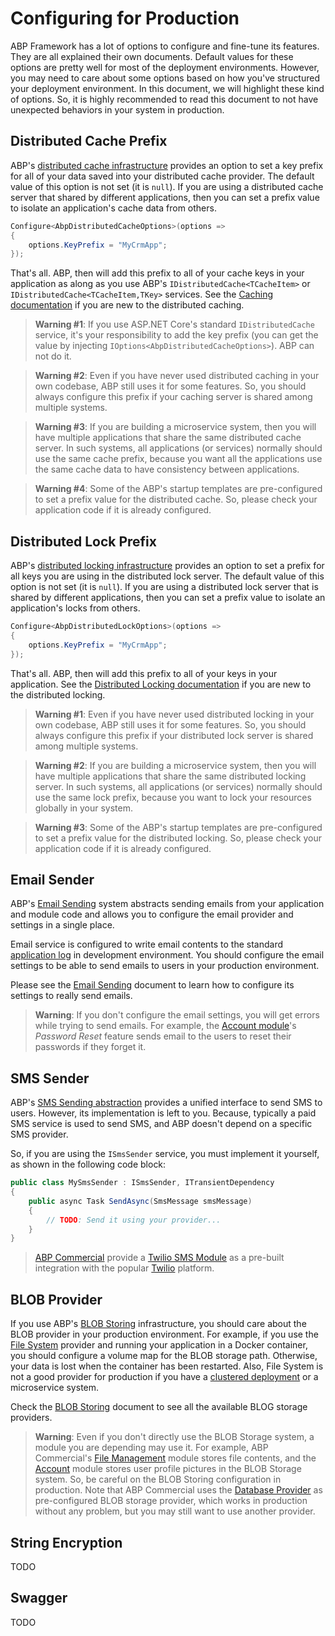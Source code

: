 # Configuring for Production

ABP Framework has a lot of options to configure and fine-tune its features. They are all explained their own documents. Default values for these options are pretty well for most of the deployment environments. However, you may need to care about some options based on how you've structured your deployment environment. In this document, we will highlight these kind of options. So, it is highly recommended to read this document to not have unexpected behaviors in your system in production.

## Distributed Cache Prefix

ABP's [distributed cache infrastructure](../Caching.md) provides an option to set a key prefix for all of your data saved into your distributed cache provider. The default value of this option is not set (it is `null`). If you are using a distributed cache server that shared by different applications, then you can set a prefix value to isolate an application's cache data from others.

````csharp
Configure<AbpDistributedCacheOptions>(options =>
{
    options.KeyPrefix = "MyCrmApp";
});
````

That's all. ABP, then will add this prefix to all of your cache keys in your application as along as you use ABP's `IDistributedCache<TCacheItem>` or `IDistributedCache<TCacheItem,TKey>` services. See the [Caching documentation](../Caching.md) if you are new to the distributed caching.

> **Warning #1**: If you use ASP.NET Core's standard `IDistributedCache` service, it's your responsibility to add the key prefix (you can get the value by injecting `IOptions<AbpDistributedCacheOptions>`). ABP can not do it.

> **Warning #2**: Even if you have never used distributed caching in your own codebase, ABP still uses it for some features. So, you should always configure this prefix if your caching server is shared among multiple systems.

> **Warning #3**: If you are building a microservice system, then you will have multiple applications that share the same distributed cache server. In such systems, all applications (or services) normally should use the same cache prefix, because you want all the applications use the same cache data to have consistency between applications.

> **Warning #4**: Some of the ABP's startup templates are pre-configured to set a prefix value for the distributed cache. So, please check your application code if it is already configured.

## Distributed Lock Prefix

ABP's [distributed locking infrastructure](../Distributed-Locking.md) provides an option to set a prefix for all keys you are using in the distributed lock server. The default value of this option is not set (it is `null`). If you are using a distributed lock server that is shared by different applications, then you can set a prefix value to isolate an application's locks from others.

````csharp
Configure<AbpDistributedLockOptions>(options =>
{
    options.KeyPrefix = "MyCrmApp";
});
````

That's all. ABP, then will add this prefix to all of your keys in your application. See the [Distributed Locking documentation](../Distributed-Locking.md) if you are new to the distributed locking.

> **Warning #1**: Even if you have never used distributed locking in your own codebase, ABP still uses it for some features. So, you should always configure this prefix if your distributed lock server is shared among multiple systems.

> **Warning #2**: If you are building a microservice system, then you will have multiple applications that share the same distributed locking server. In such systems, all applications (or services) normally should use the same lock prefix, because you want to lock your resources globally in your system.

> **Warning #3**: Some of the ABP's startup templates are pre-configured to set a prefix value for the distributed locking. So, please check your application code if it is already configured.

## Email Sender

ABP's [Email Sending](../Emailing.md) system abstracts sending emails from your application and module code and allows you to configure the email provider and settings in a single place.

Email service is configured to write email contents to the standard [application log](../Logging.md) in development environment. You should configure the email settings to be able to send emails to users in your production environment.

Please see the [Email Sending](../Emailing.md) document to learn how to configure its settings to really send emails.

> **Warning**: If you don't configure the email settings, you will get errors while trying to send emails. For example, the [Account module](../Modules/Account.md)'s *Password Reset* feature sends email to the users to reset their passwords if they forget it.

## SMS Sender

ABP's [SMS Sending abstraction](https://docs.abp.io/en/abp/latest/SMS-Sending) provides a unified interface to send SMS to users. However, its implementation is left to you. Because, typically a paid SMS service is used to send SMS, and ABP doesn't depend on a specific SMS provider.

So, if you are using the `ISmsSender` service, you must implement it yourself, as shown in the following code block:

````csharp
public class MySmsSender : ISmsSender, ITransientDependency
{
    public async Task SendAsync(SmsMessage smsMessage)
    {
        // TODO: Send it using your provider...
    }
}
````

> [ABP Commercial](https://commercial.abp.io/) provide a [Twilio SMS Module](https://docs.abp.io/en/commercial/latest/modules/twilio-sms) as a pre-built integration with the popular [Twilio](https://www.twilio.com/) platform.

## BLOB Provider

If you use ABP's [BLOB Storing](https://docs.abp.io/en/abp/latest/Blob-Storing) infrastructure, you should care about the BLOB provider in your production environment. For example, if you use the [File System](../Blob-Storing-File-System.md) provider and running your application in a Docker container, you should configure a volume map for the BLOB storage path. Otherwise, your data is lost when the container has been restarted. Also, File System is not a good provider for production if you have a [clustered deployment](Clustered-Environment.md) or a microservice system.

Check the [BLOB Storing](../Blob-Storing.md) document to see all the available BLOG storage providers.

> **Warning**: Even if you don't directly use the BLOB Storage system, a module you are depending may use it. For example, ABP Commercial's [File Management](https://docs.abp.io/en/commercial/latest/modules/file-management) module stores file contents, and the [Account](https://docs.abp.io/en/commercial/latest/modules/account) module stores user profile pictures in the BLOB Storage system. So, be careful on the BLOB Storing configuration in production. Note that ABP Commercial uses the [Database Provider](../Blob-Storing-Database.md) as pre-configured BLOB storage provider, which works in production without any problem, but you may still want to use another provider.

## String Encryption

TODO

## Swagger

TODO
